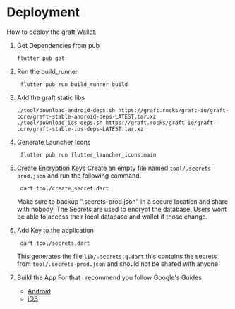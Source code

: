 # Deployment
How to deploy the graft Wallet.

1. Get Dependencies from pub
   ```
   flutter pub get
   ```

2. Run the build_runner
   ```
    flutter pub run build_runner build
   ```

3. Add the graft static libs
   ```
   ./tool/download-android-deps.sh https://graft.rocks/graft-io/graft-core/graft-stable-android-deps-LATEST.tar.xz
   ./tool/download-ios-deps.sh https://graft.rocks/graft-io/graft-core/graft-stable-ios-deps-LATEST.tar.xz
   ```

4. Generate Launcher Icons
    ```
     flutter pub run flutter_launcher_icons:main
    ```

5. Create Encryption Keys
   Create an empty file named `tool/.secrets-prod.json` and run the following command.
    ```
     dart tool/create_secret.dart
    ```
    Make sure to backup ".secrets-prod.json" in a secure location and share with nobody. The Secrets are used to encrypt the database. Users wont be able to access their local database and wallet if those change.

6. Add Key to the application
    ```
     dart tool/secrets.dart
    ```
    This generates the file `lib/.secrets.g.dart` this contains the secrets from `tool/.secrets-prod.json` and should not be shared with anyone.
    
7. Build the App
   For that I recommend you follow Google's Guides
   * [Android](https://flutter.dev/docs/deployment/android)
   * [iOS](https://flutter.dev/docs/deployment/ios)
